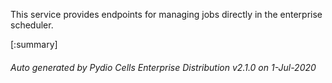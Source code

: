 






This service provides endpoints for managing jobs directly in the enterprise scheduler.

[:summary]

###### Auto generated by Pydio Cells Enterprise Distribution v2.1.0 on 1-Jul-2020
